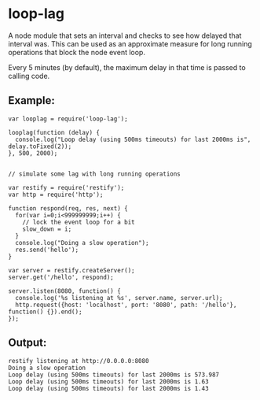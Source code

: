 # loop-lag

A node module that sets an interval and checks to see how delayed that interval
was. This can be used as an approximate measure for long running operations
that block the node event loop.

Every 5 minutes (by default), the maximum delay in that time is passed to calling code.

## Example:

```
var looplag = require('loop-lag');

looplag(function (delay) {
  console.log("Loop delay (using 500ms timeouts) for last 2000ms is", delay.toFixed(2));
}, 500, 2000);


// simulate some lag with long running operations

var restify = require('restify');
var http = require('http');

function respond(req, res, next) {
  for(var i=0;i<999999999;i++) {
    // lock the event loop for a bit
    slow_down = i;
  }
  console.log("Doing a slow operation");
  res.send('hello');
}

var server = restify.createServer();
server.get('/hello', respond);

server.listen(8080, function() {
  console.log('%s listening at %s', server.name, server.url);
  http.request({host: 'localhost', port: '8080', path: '/hello'}, function() {}).end();
});
```

## Output:

```
restify listening at http://0.0.0.0:8080
Doing a slow operation
Loop delay (using 500ms timeouts) for last 2000ms is 573.987
Loop delay (using 500ms timeouts) for last 2000ms is 1.63
Loop delay (using 500ms timeouts) for last 2000ms is 1.43
```
